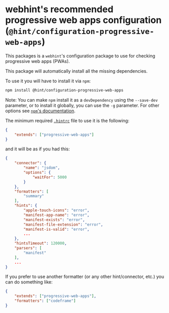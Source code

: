 # webhint's recommended progressive web apps configuration (`@hint/configuration-progressive-web-apps`)

This packages is a `webhint`'s configuration package to use for
checking progressive web apps (PWAs).

This package will automatically install all the missing dependencies.

To use it you will have to install it via `npm`:

```bash
npm install @hint/configuration-progressive-web-apps
```

Note: You can make `npm` install it as a `devDependency` using the
`--save-dev` parameter, or to install it globally, you can use the
`-g` parameter. For other options see [`npm`'s
documentation](https://docs.npmjs.com/cli/install).

The minimum required [`.hintrc`][hintrc] file to use it is
the following:

```json
{
    "extends": ["progressive-web-apps"]
}
```

and it will be as if you had this:

```json
{
    "connector": {
        "name": "jsdom",
        "options": {
            "waitFor": 5000
        }
    },
    "formatters": [
        "summary"
    ],
    "hints": {
        "apple-touch-icons": "error",
        "manifest-app-name": "error",
        "manifest-exists": "error",
        "manifest-file-extension": "error",
        "manifest-is-valid": "error",
        ...
    },
    "hintsTimeout": 120000,
    "parsers": [
        "manifest"
    ],
    ...
}
```

If you prefer to use another formatter (or any other hint/connector,
etc.) you can do something like:

```json
{
    "extends": ["progressive-web-apps"],
    "formatters": ["codeframe"]
}
```

<!-- Link labels: -->

[hintrc]: https://webhint.io/docs/user-guide/configuring-webhint/summary/
